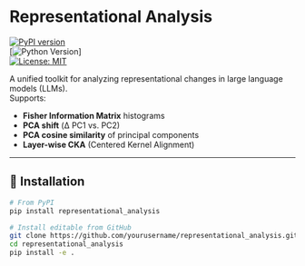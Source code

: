 # Representational Analysis

[![PyPI version](https://img.shields.io/pypi/v/representational-analysis.svg)](https://pypi.org/project/representational-analysis/)  
[![Python Version](https://img.shields.io/pypi/pyversions/representational-analysis)]  
[![License: MIT](https://img.shields.io/badge/License-MIT-yellow.svg)](LICENSE)


A unified toolkit for analyzing representational changes in large language models (LLMs).  
Supports:

- **Fisher Information Matrix** histograms  
- **PCA shift** (Δ PC1 vs. PC2)  
- **PCA cosine similarity** of principal components  
- **Layer-wise CKA** (Centered Kernel Alignment)  

---

## 🔧 Installation

```bash
# From PyPI
pip install representational_analysis

# Install editable from GitHub
git clone https://github.com/yourusername/representational_analysis.git
cd representational_analysis
pip install -e .
